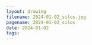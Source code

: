 ```yaml
---
layout: drawing
filename: 2024-01-02_silos.jpg
pagename: 2024-01-02_silos
date: 2024-01-02
tags:
---
```

